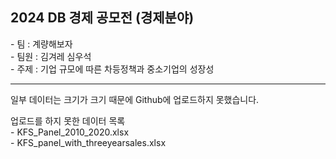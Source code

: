 ## 2024 DB 경제 공모전 (경제분야)<br>
<p>
- 팀 : 계량해보자<br>
- 팀원 : 김겨레 심우석 <br>
- 주제 : 기업 규모에 따른 차등정책과 중소기업의 성장성</p>

------
<p>일부 데이터는 크기가 크기 때문에 Github에 업로드하지 못했습니다.</p>

<p>업로드를 하지 못한 데이터 목록<br>
  - KFS_Panel_2010_2020.xlsx<br>
  - KFS_panel_with_threeyearsales.xlsx</p>
